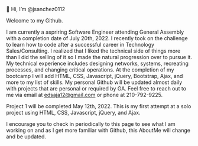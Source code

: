 👋 Hi, I’m @jsanchez0112


Welcome to my Github.

I am currently a aspriring Software Engineer attending General Assembly with a completion date of July 20th, 2022. I recently took on the challenge to learn how to code after a successful career in Technology Sales/Consulting. I realized that I liked the technical side of things more than I did the selling of it so I made the natural progression over to pursue it. My technical experience includes designing networks, systems, recreating processes, and changing critical operations. At the completion of my bootcamp I will add HTML, CSS, Javascript, jQuery, Bootstrap, Ajax, and more to my list of skills. My personal Github will be updated almost daily with projects that are personal or required by GA. Feel free to reach out to me via email at edsaja12@gmail.com or phone at 210-792-9225. 

Project 1 will be completed May 12th, 2022. This is my first attempt at a solo project using HTML, CSS, Javascript, jQuery, and Ajax. 

I encourage you to check in periodically to this page to see what I am working on and as I get more familiar with Github, this AboutMe will change and be updated.

<!-- Update as needed.  -->
